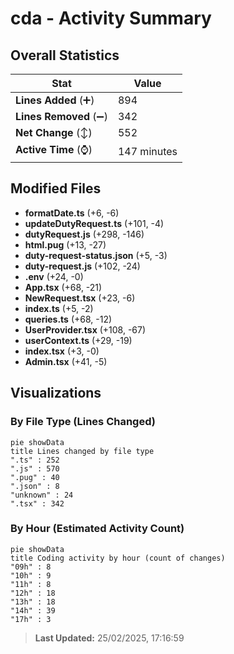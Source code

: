 # cda - Activity Summary 

## Overall Statistics

| Stat                   | Value                                                             |
| ---------------------- | ----------------------------------------------------------------- |
| **Lines Added** (➕)   | 894                                          |
| **Lines Removed** (➖) | 342                                        |
| **Net Change** (↕)    | 552                |
| **Active Time** (⌚)   | 147 minutes |


## Modified Files
- **formatDate.ts** (+6, -6)
- **updateDutyRequest.ts** (+101, -4)
- **dutyRequest.js** (+298, -146)
- **html.pug** (+13, -27)
- **duty-request-status.json** (+5, -3)
- **duty-request.js** (+102, -24)
- **.env** (+24, -0)
- **App.tsx** (+68, -21)
- **NewRequest.tsx** (+23, -6)
- **index.ts** (+5, -2)
- **queries.ts** (+68, -12)
- **UserProvider.tsx** (+108, -67)
- **userContext.ts** (+29, -19)
- **index.tsx** (+3, -0)
- **Admin.tsx** (+41, -5)

## Visualizations

### By File Type (Lines Changed)

```mermaid
pie showData
title Lines changed by file type
".ts" : 252
".js" : 570
".pug" : 40
".json" : 8
"unknown" : 24
".tsx" : 342
```

### By Hour (Estimated Activity Count)

```mermaid
pie showData
title Coding activity by hour (count of changes)
"09h" : 8
"10h" : 9
"11h" : 8
"12h" : 18
"13h" : 18
"14h" : 39
"17h" : 3
```


> **Last Updated:** 25/02/2025, 17:16:59